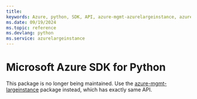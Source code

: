 ```yaml
---
title: 
keywords: Azure, python, SDK, API, azure-mgmt-azurelargeinstance, azurelargeinstance
ms.date: 09/19/2024
ms.topic: reference
ms.devlang: python
ms.service: azurelargeinstance
---
```

# Microsoft Azure SDK for Python

This package is no longer being maintained. Use the [azure-mgmt-largeinstance](https://pypi.org/project/azure-mgmt-largeinstance/) package instead, which has exactly same API.
